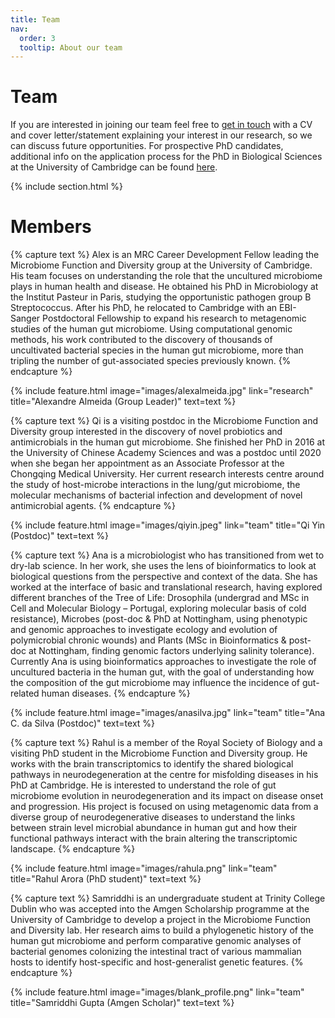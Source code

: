 ```yaml
---
title: Team
nav:
  order: 3
  tooltip: About our team
---
```


# <i class="fas fa-users"></i>Team

If you are interested in joining our team feel free to [get in touch](https://microfundiv-lab.github.io/contact/) with a CV and cover letter/statement explaining your interest in our research, so we can discuss future opportunities. For prospective PhD candidates, additional info on the application process for the PhD in Biological Sciences at the University of Cambridge can be found [here](https://www.postgraduate.study.cam.ac.uk/courses/directory/cvvtpdveb/apply).

{% include section.html %}

# Members

{% capture text %}
Alex is an MRC Career Development Fellow leading the Microbiome Function and Diversity group at the University of Cambridge. His team focuses on understanding the role that the uncultured microbiome plays in human health and disease. He obtained his PhD in Microbiology at the Institut Pasteur in Paris, studying the opportunistic pathogen group B Streptococcus. After his PhD, he relocated to Cambridge with an EBI-Sanger Postdoctoral Fellowship to expand his research to metagenomic studies of the human gut microbiome. Using computational genomic methods, his work contributed to the discovery of thousands of uncultivated bacterial species in the human gut microbiome, more than tripling the number of gut-associated species previously known.
{% endcapture %}

{%
  include feature.html
  image="images/alexalmeida.jpg"
  link="research"
  title="Alexandre Almeida (Group Leader)"
  text=text
%}

{% capture text %}
Qi is a visiting postdoc in the Microbiome Function and Diversity group interested in the discovery of novel probiotics and antimicrobials in the human gut microbiome. She finished her PhD in 2016 at the University of Chinese Academy Sciences and was a postdoc until 2020 when she began her appointment as an Associate Professor at the Chongqing Medical University. Her current research interests centre around the study of host-microbe interactions in the lung/gut microbiome, the molecular mechanisms of bacterial infection and development of novel antimicrobial agents.
{% endcapture %}

{%
  include feature.html
  image="images/qiyin.jpeg"
  link="team"
  title="Qi Yin (Postdoc)"
  text=text
%}

{% capture text %}
Ana is a microbiologist who has transitioned from wet to dry-lab science. In her work, she uses the lens of bioinformatics to look at biological questions from the perspective and context of the data. She has worked at the interface of basic and translational research, having explored different branches of the Tree of Life: Drosophila (undergrad and MSc in Cell and Molecular Biology – Portugal, exploring molecular basis of cold resistance), Microbes (post-doc & PhD at Nottingham, using phenotypic and genomic approaches to investigate ecology and evolution of polymicrobial chronic wounds) and Plants (MSc in Bioinformatics & post-doc at Nottingham, finding genomic factors underlying salinity tolerance). Currently Ana is using bioinformatics approaches to investigate the role of uncultured bacteria in the human gut, with the goal of understanding how the composition of the gut microbiome may influence the incidence of gut-related human diseases.
{% endcapture %}

{%
  include feature.html
  image="images/anasilva.jpg"
  link="team"
  title="Ana C. da Silva (Postdoc)"
  text=text
%}

{% capture text %}
Rahul is a member of the Royal Society of Biology and a visiting PhD student in the Microbiome Function and Diversity group. He works with the brain transcriptomics to identify the shared biological pathways in neurodegeneration at the centre for misfolding diseases in his PhD at Cambridge. He is interested to understand the role of gut microbiome evolution in neurodegeneration and its impact on disease onset and progression. His project is focused on using metagenomic data from a diverse group of neurodegenerative diseases to understand the links between strain level microbial abundance in human gut and how their functional pathways interact with the brain altering the transcriptomic landscape.
{% endcapture %}

{%
  include feature.html
  image="images/rahula.png"
  link="team"
  title="Rahul Arora (PhD student)"
  text=text
%}

{% capture text %}
Samriddhi is an undergraduate student at Trinity College Dublin who was accepted into the Amgen Scholarship programme at the University of Cambridge to develop a project in the Microbiome Function and Diversity lab. Her research aims to build a phylogenetic history of the human gut microbiome and perform comparative genomic analyses of bacterial genomes colonizing the intestinal tract of various mammalian hosts to identify host-specific and host-generalist genetic features.
{% endcapture %}

{%
  include feature.html
  image="images/blank_profile.png"
  link="team"
  title="Samriddhi Gupta (Amgen Scholar)"
  text=text
%}

